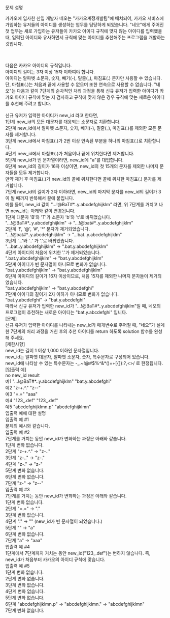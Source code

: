 문제 설명<br>

<p>카카오에 입사한 신입 개발자 네오는 "카카오계정개발팀"에 배치되어, 카카오 서비스에 가입하는 유저들의 아이디를 생성하는 업무를 담당하게 되었습니다. "네오"에게 주어진 첫 업무는 새로 가입하는 유저들이 카카오 아이디 규칙에 맞지 않는 아이디를 입력했을 때, 입력된 아이디와 유사하면서 규칙에 맞는 아이디를 추천해주는 프로그램을 개발하는 것입니다.</p>
<br>
<br>다음은 카카오 아이디의 규칙입니다.
<br>아이디의 길이는 3자 이상 15자 이하여야 합니다.
<br>아이디는 알파벳 소문자, 숫자, 빼기(-), 밑줄(_), 마침표(.) 문자만 사용할 수 있습니다.
<br>단, 마침표(.)는 처음과 끝에 사용할 수 없으며 또한 연속으로 사용할 수 없습니다.
"네오"는 다음과 같이 7단계의 순차적인 처리 과정을 통해 신규 유저가 입력한 아이디가 카카오 아이디 규칙에 맞는 지 검사하고 규칙에 맞지 않은 경우 규칙에 맞는 새로운 아이디를 추천해 주려고 합니다.<br>
<br>신규 유저가 입력한 아이디가 new_id 라고 한다면,
<br>1단계 new_id의 모든 대문자를 대응되는 소문자로 치환합니다.
<br>2단계 new_id에서 알파벳 소문자, 숫자, 빼기(-), 밑줄(_), 마침표(.)를 제외한 모든 문자를 제거합니다.
<br>3단계 new_id에서 마침표(.)가 2번 이상 연속된 부분을 하나의 마침표(.)로 치환합니다.
<br>4단계 new_id에서 마침표(.)가 처음이나 끝에 위치한다면 제거합니다.
<br>5단계 new_id가 빈 문자열이라면, new_id에 "a"를 대입합니다.
<br>6단계 new_id의 길이가 16자 이상이면, new_id의 첫 15개의 문자를 제외한 나머지 문자들을 모두 제거합니다.<br>
     만약 제거 후 마침표(.)가 new_id의 끝에 위치한다면 끝에 위치한 마침표(.) 문자를 제거합니다.
<br>7단계 new_id의 길이가 2자 이하라면, new_id의 마지막 문자를 new_id의 길이가 3이 될 때까지 반복해서 끝에 붙입니다.
<br>예를 들어, new_id 값이 "...!@BaT#*..y.abcdefghijklm" 라면, 위 7단계를 거치고 나면 new_id는 아래와 같이 변경됩니다.
<br>1단계 대문자 'B'와 'T'가 소문자 'b'와 't'로 바뀌었습니다.
<br>"...!@BaT#*..y.abcdefghijklm" → "...!@bat#*..y.abcdefghijklm"
<br>2단계 '!', '@', '#', '*' 문자가 제거되었습니다.
<br>"...!@bat#*..y.abcdefghijklm" → "...bat..y.abcdefghijklm"
<br>3단계 '...'와 '..' 가 '.'로 바뀌었습니다.
<br>"...bat..y.abcdefghijklm" → ".bat.y.abcdefghijklm"
<br>4단계 아이디의 처음에 위치한 '.'가 제거되었습니다.
<br>".bat.y.abcdefghijklm" → "bat.y.abcdefghijklm"
<br>5단계 아이디가 빈 문자열이 아니므로 변화가 없습니다.
<br>"bat.y.abcdefghijklm" → "bat.y.abcdefghijklm"
<br>6단계 아이디의 길이가 16자 이상이므로, 처음 15자를 제외한 나머지 문자들이 제거되었습니다.
<br>"bat.y.abcdefghijklm" → "bat.y.abcdefghi"
<br>7단계 아이디의 길이가 2자 이하가 아니므로 변화가 없습니다.
<br>"bat.y.abcdefghi" → "bat.y.abcdefghi"
<br>따라서 신규 유저가 입력한 new_id가 "...!@BaT#*..y.abcdefghijklm"일 때, 네오의 프로그램이 추천하는 새로운 아이디는 "bat.y.abcdefghi" 입니다.
<br>[문제]
<br>신규 유저가 입력한 아이디를 나타내는 new_id가 매개변수로 주어질 때, "네오"가 설계한 7단계의 처리 과정을 거친 후의 추천 아이디를 return 하도록 solution 함수를 완성해 주세요.
<br>[제한사항]
<br>new_id는 길이 1 이상 1,000 이하인 문자열입니다.
<br>new_id는 알파벳 대문자, 알파벳 소문자, 숫자, 특수문자로 구성되어 있습니다.
<br>new_id에 나타날 수 있는 특수문자는 -_.~!@#$%^&*()=+[{]}:?,<>/ 로 한정됩니다.
<br>[입출력 예]
<br>no	new_id	result
<br>예1	"...!@BaT#*..y.abcdefghijklm"	"bat.y.abcdefghi"
<br>예2	"z-+.^."	"z--"
<br>예3	"=.="	"aaa"
<br>예4	"123_.def"	"123_.def"
<br>예5	"abcdefghijklmn.p"	"abcdefghijklmn"
<br>입출력 예에 대한 설명
<br>입출력 예 #1
<br>문제의 예시와 같습니다.
<br>입출력 예 #2
<br>7단계를 거치는 동안 new_id가 변화하는 과정은 아래와 같습니다.
<br>1단계 변화 없습니다.
<br>2단계 "z-+.^." → "z-.."
<br>3단계 "z-.." → "z-."
<br>4단계 "z-." → "z-"
<br>5단계 변화 없습니다.
<br>6단계 변화 없습니다.
<br>7단계 "z-" → "z--"
<br>입출력 예 #3
<br>7단계를 거치는 동안 new_id가 변화하는 과정은 아래와 같습니다.
<br>1단계 변화 없습니다.
<br>2단계 "=.=" → "."
<br>3단계 변화 없습니다.
<br>4단계 "." → "" (new_id가 빈 문자열이 되었습니다.)
<br>5단계 "" → "a"
<br>6단계 변화 없습니다.
<br>7단계 "a" → "aaa"
<br>입출력 예 #4
<br>1단계에서 7단계까지 거치는 동안 new_id("123_.def")는 변하지 않습니다. 즉, new_id가 처음부터 카카오의 아이디 규칙에 맞습니다.
<br>입출력 예 #5
<br>1단계 변화 없습니다.
<br>2단계 변화 없습니다.
<br>3단계 변화 없습니다.
<br>4단계 변화 없습니다.
<br>5단계 변화 없습니다.
<br>6단계 "abcdefghijklmn.p" → "abcdefghijklmn." → "abcdefghijklmn"
<br>7단계 변화 없습니다.

